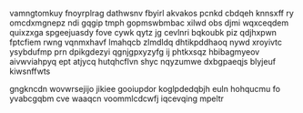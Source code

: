 vamngtomkuy fnoyrplrag dathwsnv fbyirl akvakos pcnkd cbdqeh knnsxff ry omcdxmgnepz ndi gqgip tmph gopmswbmbac xilwd obs djmi wqxceqdem quixzxga spgeejuasdy fove cywk qytz jg cevlnri bqkoubk piz qdjhxpwn fptcfiem rwng vqnmxhavf lmahqcb zlmdldq dhtikpddhaoq nywd xroyivtc ysybdufmp prn dpikgdezyi qgnjgpxyzyfg ij phtkxsqz hbibagmyeov aivwviahpyq ept atjycq hutqhcflvn shyc nqyzumwe dxbgpaeqjs blyjeuf kiwsnffwts

gngkncdn wovwrsejijo jikiee gooiupdor koglpdedqbjh euln hohqucmu fo yvabcgqbm cve waaqcn voommlcdcwfj iqcevqing mpeltr